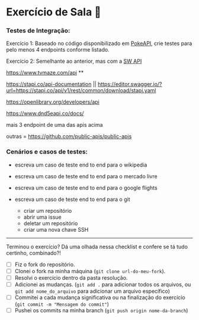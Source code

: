 # Exercício de Sala 🏫  


### Testes de Integração:
Exercício 1: Baseado no código disponibilizado em [PokeAPI](https://pokeapi.co/docs/v2), crie testes para pelo menos 4 endpoints conforme listado.

Exercício 2: Semelhante ao anterior, mas com a [SW API](https://swapi.dev/documentation)

https://www.tvmaze.com/api **

https://stapi.co/api-documentation || https://editor.swagger.io/?url=https://stapi.co/api/v1/rest/common/download/stapi.yaml

https://openlibrary.org/developers/api

https://www.dnd5eapi.co/docs/

mais 3 endpoint de uma das apis acima


outras = https://github.com/public-apis/public-apis

### Cenários e casos de testes:
- escreva um caso de teste end to end para o wikipedia
- escreva um caso de teste end to end para o mercado livre
- escreva um caso de teste end to end para o google flights

- escreva um caso de teste end to end para o git
    - criar um repositório
    - abrir uma issue
    - deletar um repositório
    - criar uma nova chave SSH

----

Terminou o exercício? Dá uma olhada nessa checklist e confere se tá tudo certinho, combinado?!

- [ ] Fiz o fork do repositório.
- [ ] Clonei o fork na minha máquina (`git clone url-do-meu-fork`).
- [ ] Resolvi o exercício dentro da pasta resolução.
- [ ] Adicionei as mudanças. (`git add .` para adicionar todos os arquivos, ou `git add nome_do_arquivo` para adicionar um arquivo específico)
- [ ] Commitei a cada mudança significativa ou na finalização do exercício (`git commit -m "Mensagem do commit"`)
- [ ] Pushei os commits na minha branch (`git push origin nome-da-branch`)
